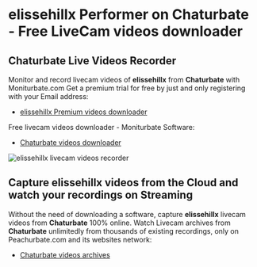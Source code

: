 # elissehillx Performer on Chaturbate - Free LiveCam videos downloader

## Chaturbate Live Videos Recorder

Monitor and record livecam videos of **elissehillx** from **Chaturbate** with Moniturbate.com
Get a premium trial for free by just and only registering with your Email address:
* [elissehillx Premium videos downloader](https://moniturbate.com/request-demo-licence-key.html)

Free livecam videos downloader - Moniturbate Software:
* [Chaturbate videos downloader](https://moniturbate.com/moniturbate-download-software.html)

![elissehillx livecam videos recorder](https://peachurnet.com/templates/moniturbate-software.png)


## Capture elissehillx videos from the Cloud and watch your recordings on Streaming

Without the need of downloading a software, capture **elissehillx** livecam videos from **Chaturbate** 100% online.
Watch Livecam archives from **Chaturbate** unlimitedly from thousands of existing recordings, only on Peachurbate.com and its websites network:
* [Chaturbate videos archives](https://peachurnet.com/)